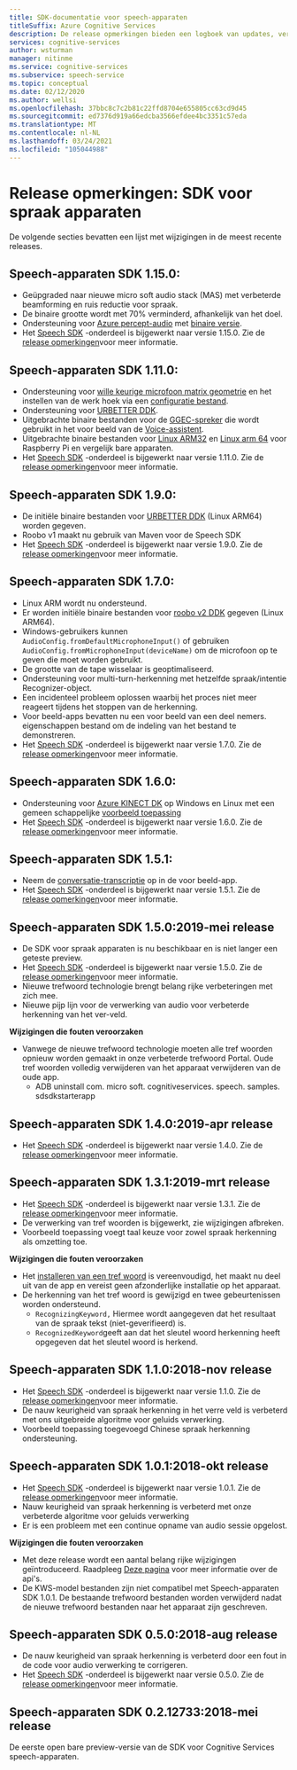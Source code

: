 ```yaml
---
title: SDK-documentatie voor speech-apparaten
titleSuffix: Azure Cognitive Services
description: De release opmerkingen bieden een logboek van updates, verbeteringen, fout oplossingen en wijzigingen aan de SDK voor spraak apparaten. Dit artikel wordt bijgewerkt met elke release van de SDK voor spraak apparaten.
services: cognitive-services
author: wsturman
manager: nitinme
ms.service: cognitive-services
ms.subservice: speech-service
ms.topic: conceptual
ms.date: 02/12/2020
ms.author: wellsi
ms.openlocfilehash: 37bbc8c7c2b81c22ffd8704e655805cc63cd9d45
ms.sourcegitcommit: ed7376d919a66edcba3566efdee4bc3351c57eda
ms.translationtype: MT
ms.contentlocale: nl-NL
ms.lasthandoff: 03/24/2021
ms.locfileid: "105044988"
---
```

# <a name="release-notes-speech-devices-sdk"></a>Release opmerkingen: SDK voor spraak apparaten

De volgende secties bevatten een lijst met wijzigingen in de meest recente releases.

## <a name="speech-devices-sdk-1150"></a>Speech-apparaten SDK 1.15.0:

- Geüpgraded naar nieuwe micro soft audio stack (MAS) met verbeterde beamforming en ruis reductie voor spraak.
- De binaire grootte wordt met 70% verminderd, afhankelijk van het doel.
- Ondersteuning voor [Azure percept-audio](../../azure-percept/overview-azure-percept-audio.md) met [binaire versie](https://aka.ms/sdsdk-download-APAudio).
- Het [Speech SDK](./speech-sdk.md) -onderdeel is bijgewerkt naar versie 1.15.0. Zie de [release opmerkingen](./releasenotes.md)voor meer informatie.

## <a name="speech-devices-sdk-1110"></a>Speech-apparaten SDK 1.11.0:

- Ondersteuning voor [wille keurige microfoon matrix geometrie](how-to-devices-microphone-array-configuration.md) en het instellen van de werk hoek via een [configuratie bestand](https://aka.ms/sdsdk-micarray-json).
- Ondersteuning voor [URBETTER DDK](http://www.urbetter.com/products_56/278.html).
- Uitgebrachte binaire bestanden voor de [GGEC-spreker](https://aka.ms/sdsdk-download-speaker) die wordt gebruikt in het voor beeld van de [Voice-assistent](https://aka.ms/sdsdk-speaker).
- Uitgebrachte binaire bestanden voor [Linux ARM32](https://aka.ms/sdsdk-download-linux-arm32) en [Linux arm 64](https://aka.ms/sdsdk-download-linux-arm64) voor Raspberry Pi en vergelijk bare apparaten.
- Het [Speech SDK](./speech-sdk.md) -onderdeel is bijgewerkt naar versie 1.11.0. Zie de [release opmerkingen](./releasenotes.md)voor meer informatie.

## <a name="speech-devices-sdk-190"></a>Speech-apparaten SDK 1.9.0:

- De initiële binaire bestanden voor [URBETTER DDK](https://aka.ms/sdsdk-download-urbetter) (Linux ARM64) worden gegeven.
- Roobo v1 maakt nu gebruik van Maven voor de Speech SDK
- Het [Speech SDK](./speech-sdk.md) -onderdeel is bijgewerkt naar versie 1.9.0. Zie de [release opmerkingen](./releasenotes.md)voor meer informatie.

## <a name="speech-devices-sdk-170"></a>Speech-apparaten SDK 1.7.0:

- Linux ARM wordt nu ondersteund.
- Er worden initiële binaire bestanden voor [roobo v2 DDK](https://aka.ms/sdsdk-download-roobov2) gegeven (Linux ARM64).
- Windows-gebruikers kunnen `AudioConfig.fromDefaultMicrophoneInput()` of gebruiken `AudioConfig.fromMicrophoneInput(deviceName)` om de microfoon op te geven die moet worden gebruikt.
- De grootte van de tape wisselaar is geoptimaliseerd.
- Ondersteuning voor multi-turn-herkenning met hetzelfde spraak/intentie Recognizer-object.
- Een incidenteel probleem oplossen waarbij het proces niet meer reageert tijdens het stoppen van de herkenning.
- Voor beeld-apps bevatten nu een voor beeld van een deel nemers. eigenschappen bestand om de indeling van het bestand te demonstreren.
- Het [Speech SDK](./speech-sdk.md) -onderdeel is bijgewerkt naar versie 1.7.0. Zie de [release opmerkingen](./releasenotes.md)voor meer informatie.

## <a name="speech-devices-sdk-160"></a>Speech-apparaten SDK 1.6.0:

- Ondersteuning voor [Azure KINECT DK](https://azure.microsoft.com/services/kinect-dk/) op Windows en Linux met een gemeen schappelijke [voorbeeld toepassing](./speech-devices-sdk.md)
- Het [Speech SDK](./speech-sdk.md) -onderdeel is bijgewerkt naar versie 1.6.0. Zie de [release opmerkingen](./releasenotes.md)voor meer informatie.

## <a name="speech-devices-sdk-151"></a>Speech-apparaten SDK 1.5.1:

- Neem de [conversatie-transcriptie](./conversation-transcription.md) op in de voor beeld-app.
- Het [Speech SDK](./speech-sdk.md) -onderdeel is bijgewerkt naar versie 1.5.1. Zie de [release opmerkingen](./releasenotes.md)voor meer informatie.

## <a name="speech-devices-sdk-150-2019-may-release"></a>Speech-apparaten SDK 1.5.0:2019-mei release

- De SDK voor spraak apparaten is nu beschikbaar en is niet langer een geteste preview.
- Het [Speech SDK](./speech-sdk.md) -onderdeel is bijgewerkt naar versie 1.5.0. Zie de [release opmerkingen](./releasenotes.md)voor meer informatie.
- Nieuwe trefwoord technologie brengt belang rijke verbeteringen met zich mee.
- Nieuwe pijp lijn voor de verwerking van audio voor verbeterde herkenning van het ver-veld.

**Wijzigingen die fouten veroorzaken**

- Vanwege de nieuwe trefwoord technologie moeten alle tref woorden opnieuw worden gemaakt in onze verbeterde trefwoord Portal. Oude tref woorden volledig verwijderen van het apparaat verwijderen van de oude app.
  - ADB uninstall com. micro soft. cognitiveservices. speech. samples. sdsdkstarterapp

## <a name="speech-devices-sdk-140-2019-apr-release"></a>Speech-apparaten SDK 1.4.0:2019-apr release

- Het [Speech SDK](./speech-sdk.md) -onderdeel is bijgewerkt naar versie 1.4.0. Zie de [release opmerkingen](./releasenotes.md)voor meer informatie.

## <a name="speech-devices-sdk-131-2019-mar-release"></a>Speech-apparaten SDK 1.3.1:2019-mrt release

- Het [Speech SDK](./speech-sdk.md) -onderdeel is bijgewerkt naar versie 1.3.1. Zie de [release opmerkingen](./releasenotes.md)voor meer informatie.
- De verwerking van tref woorden is bijgewerkt, zie wijzigingen afbreken.
- Voorbeeld toepassing voegt taal keuze voor zowel spraak herkenning als omzetting toe.

**Wijzigingen die fouten veroorzaken**

- Het [installeren van een tref woord](./custom-keyword-basics.md) is vereenvoudigd, het maakt nu deel uit van de app en vereist geen afzonderlijke installatie op het apparaat.
- De herkenning van het tref woord is gewijzigd en twee gebeurtenissen worden ondersteund.
  - `RecognizingKeyword,` Hiermee wordt aangegeven dat het resultaat van de spraak tekst (niet-geverifieerd) is.
  - `RecognizedKeyword`geeft aan dat het sleutel woord herkenning heeft opgegeven dat het sleutel woord is herkend.

## <a name="speech-devices-sdk-110-2018-nov-release"></a>Speech-apparaten SDK 1.1.0:2018-nov release

- Het [Speech SDK](./speech-sdk.md) -onderdeel is bijgewerkt naar versie 1.1.0. Zie de [release opmerkingen](./releasenotes.md)voor meer informatie.
- De nauw keurigheid van spraak herkenning in het verre veld is verbeterd met ons uitgebreide algoritme voor geluids verwerking.
- Voorbeeld toepassing toegevoegd Chinese spraak herkenning ondersteuning.

## <a name="speech-devices-sdk-101-2018-oct-release"></a>Speech-apparaten SDK 1.0.1:2018-okt release

- Het [Speech SDK](./speech-sdk.md) -onderdeel is bijgewerkt naar versie 1.0.1. Zie de [release opmerkingen](./releasenotes.md)voor meer informatie.
- Nauw keurigheid van spraak herkenning is verbeterd met onze verbeterde algoritme voor geluids verwerking
- Er is een probleem met een continue opname van audio sessie opgelost.

**Wijzigingen die fouten veroorzaken**

- Met deze release wordt een aantal belang rijke wijzigingen geïntroduceerd. Raadpleeg [Deze pagina](https://aka.ms/csspeech/breakingchanges_1_0_0) voor meer informatie over de api's.
- De KWS-model bestanden zijn niet compatibel met Speech-apparaten SDK 1.0.1. De bestaande trefwoord bestanden worden verwijderd nadat de nieuwe trefwoord bestanden naar het apparaat zijn geschreven.

## <a name="speech-devices-sdk-050-2018-aug-release"></a>Speech-apparaten SDK 0.5.0:2018-aug release

- De nauw keurigheid van spraak herkenning is verbeterd door een fout in de code voor audio verwerking te corrigeren.
- Het [Speech SDK](./speech-sdk.md) -onderdeel is bijgewerkt naar versie 0.5.0. Zie de [release opmerkingen](releasenotes.md#cognitive-services-speech-sdk-050-2018-july-release)voor meer informatie.

## <a name="speech-devices-sdk-0212733-2018-may-release"></a>Speech-apparaten SDK 0.2.12733:2018-mei release

De eerste open bare preview-versie van de SDK voor Cognitive Services speech-apparaten.
